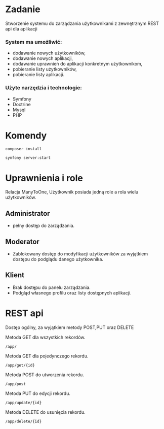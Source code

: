 # Zadanie 
Stworzenie systemu do zarządzania użytkownikami z zewnętrznym REST api dla aplikacji

### System ma umożliwić:  

- dodawanie nowych użytkowników,  
- dodawanie nowych aplikacji,  
- dodawanie uprawnień do aplikacji konkretnym użytkownikom,  
- pobieranie listy użytkowników,  
- pobieranie listy aplikacji.  

### Użyte narzędzia i technologie:

- Symfony
- Doctrine
- Mysql
- PHP

# Komendy

```
composer install
```
```
symfony server:start
```
# Uprawnienia i role
Relacja ManyToOne, Użytkownik posiada jedną role a rola wielu użytkowników.

## Administrator
- pełny dostęp do zarządzania.
## Moderator
- Zablokowany dostęp do modyfikacji użytkowników za wyjątkiem dostępu do podglądu danego użytkownika.
## Klient
- Brak dostępu do panelu zarządzania.
- Podgląd własnego profilu oraz listy dostępnych aplikacji.

# REST api
Dostęp ogólny, za wyjątkiem metody POST,PUT oraz DELETE

Metoda GET dla wszystkich rekordów.
```
/app/
```
Metoda GET dla pojedynczego rekordu.
```
/app/get/{id}
```
Metoda POST do utworzenia rekordu.
```
/app/post
```
Metoda PUT do edycji rekordu.
```
/app/update/{id}
```
Metoda DELETE do usunięcia rekordu.
```
/app/delete/{id}
```
